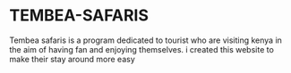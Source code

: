 # TEMBEA-SAFARIS
Tembea safaris is a program dedicated to tourist who are visiting kenya in the aim of having fan and enjoying themselves. i created this website to make their stay around more easy
